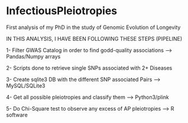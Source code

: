 # InfectiousPleiotropies
First analysis of my PhD in the study of Genomic Evolution of Longevity

IN THIS ANALYSIS, I HAVE BEEN FOLLOWING THESE STEPS (PIPELINE)

1- Filter GWAS Catalog in order to find godd-quality associations 
  --> Pandas/Numpy arrays
  
2- Scripts done to retrieve single SNPs associated with 2+ Diseases
 
  
3- Create sqlite3 DB with the different SNP associated Pairs
   --> MySQL/SQLite3
   
4- Get all possible pleiotropies and classify them
   --> Python3/plink
   
   
5- Do Chi-Square test to observe any excess of AP pleiotropies 
   --> R software
 

